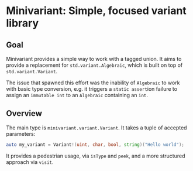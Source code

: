 # Minivariant: Simple, focused variant library

## Goal

Minivariant provides a simple way to work with a tagged union.
It aims to provide a replacement for `std.variant.Algebraic`, which is built on top of `std.variant.Variant`.

The issue that spawned this effort was the inability of `Algebraic` to work with basic type conversion,
e.g. it triggers a `static assert`ion failure to assign an `immutable int` to an `Algebraic` containing an `int`.

## Overview

The main type is `minivariant.variant.Variant`. It takes a tuple of accepted parameters:
```D
auto my_variant = Variant!(uint, char, bool, string)("Hello world");
```
It provides a pedestrian usage, via `isType` and `peek`, and a more structured approach via `visit`.
